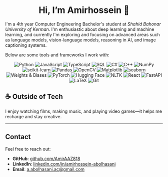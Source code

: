 <div align="center">
  <h1>Hi, I’m Amirhossein 👋</h1>
</div>

I'm a 4th year Computer Engineering Bachelor's student at *Shahid Bahonar University of Kerman*. I'm enthusiastic about deep learning and machine learning, and currently I'm exploring and focusing on advanced areas such as language models, vision-language models, reasoning in AI, and image captioning systems.

Below are some tools and frameworks I work with:
<p align="center">
  <img src="https://img.shields.io/badge/Python-3776AB?style=for-the-badge&logo=python&logoColor=white" alt="Python" />
  <img src="https://img.shields.io/badge/JavaScript-F7DF1E?style=for-the-badge&logo=javascript&logoColor=black" alt="JavaScript" />
  <img src="https://img.shields.io/badge/TypeScript-3178C6?style=for-the-badge&logo=typescript&logoColor=white" alt="TypeScript" />
  <img src="https://img.shields.io/badge/SQL-4479A1?style=for-the-badge&logo=postgresql&logoColor=white" alt="SQL" />
  <img src="https://img.shields.io/badge/C%23-239120?style=for-the-badge&logo=csharp&logoColor=white" alt="C#" />
  <img src="https://img.shields.io/badge/C%2B%2B-00599C?style=for-the-badge&logo=cplusplus&logoColor=white" alt="C++" />
  <img src="https://img.shields.io/badge/NumPy-013243?style=for-the-badge&logo=numpy&logoColor=white" alt="NumPy" />
  <img src="https://img.shields.io/badge/scikit--learn-F7931E?style=for-the-badge&logo=scikit-learn&logoColor=white" alt="scikit-learn" />
  <img src="https://img.shields.io/badge/Pandas-150458?style=for-the-badge&logo=pandas&logoColor=white" alt="Pandas" />
  <img src="https://img.shields.io/badge/OpenCV-5C3EE8?style=for-the-badge&logo=opencv&logoColor=white" alt="OpenCV" />
  <img src="https://img.shields.io/badge/Matplotlib-11557C?style=for-the-badge&logo=matplotlib&logoColor=white" alt="Matplotlib" />
  <img src="https://img.shields.io/badge/seaborn-9E2A2B?style=for-the-badge&logo=seaborn&logoColor=white" alt="seaborn" />
  <img src="https://img.shields.io/badge/Weights%20%26%20Biases-FF6600?style=for-the-badge&logo=wandb&logoColor=white" alt="Weights & Biases" />
  <img src="https://img.shields.io/badge/PyTorch-EE4C2C?style=for-the-badge&logo=pytorch&logoColor=white" alt="PyTorch" />
  <img src="https://img.shields.io/badge/Hugging%20Face-FF6F00?style=for-the-badge&logo=huggingface&logoColor=white" alt="Hugging Face" />
  <img src="https://img.shields.io/badge/NTLK-5A2E4D?style=for-the-badge&logo=natural-language-toolkit&logoColor=white" alt="NLTK" />
  <img src="https://img.shields.io/badge/React-61DAFB?style=for-the-badge&logo=react&logoColor=black" alt="React" />
  <img src="https://img.shields.io/badge/FastAPI-009688?style=for-the-badge&logo=fastapi&logoColor=white" alt="FastAPI" />
  <img src="https://img.shields.io/badge/LaTeX-008080?style=for-the-badge&logo=latex&logoColor=white" alt="LaTeX" />
  <img src="https://img.shields.io/badge/Git-F05032?style=for-the-badge&logo=git&logoColor=white" alt="Git" />
</p>


## ☕ Outside of Tech
I enjoy watching films, making music, and playing video games—it helps me recharge and stay creative.

---

## Contact
Feel free to reach out:

- **GitHub**: [github.com/AmirAAZ818](https://github.com/AmirAAZ818)  
- **LinkedIn**: [linkedin.com/in/amirhossein-abolhasani](https://linkedin.com/in/amirhossein-abolhasani)  
- **Email**: a.abolhasani.ac@gmail.com
